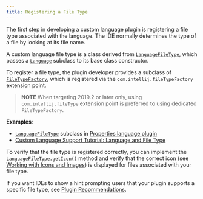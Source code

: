 ```yaml
---
title: Registering a File Type
---
```


The first step in developing a custom language plugin is registering a file type associated with the language.
The IDE normally determines the type of a file by looking at its file name.

A custom language file type is a class derived from
[`LanguageFileType`](upsource:///platform/core-api/src/com/intellij/openapi/fileTypes/LanguageFileType.java),
which passes a
[`Language`](upsource:///platform/core-api/src/com/intellij/lang/Language.java)
subclass to its base class constructor.

To register a file type, the plugin developer provides a subclass of
[`FileTypeFactory`](upsource:///platform/platform-api/src/com/intellij/openapi/fileTypes/FileTypeFactory.java), which is registered via the `com.intellij.fileTypeFactory` extension point.
> **NOTE** When targeting 2019.2 or later only, using `com.intellij.fileType` extension point is preferred to using dedicated `FileTypeFactory`.

**Examples**:
- [`LanguageFileType`](upsource:///platform/core-api/src/com/intellij/openapi/fileTypes/LanguageFileType.java)
subclass in
[Properties language plugin](upsource:///plugins/properties/properties-psi-api/src/com/intellij/lang/properties/PropertiesFileType.java)
- [Custom Language Support Tutorial: Language and File Type](/tutorials/custom_language_support/language_and_filetype.md)

To verify that the file type is registered correctly, you can implement the
[`LanguageFileType.getIcon()`](upsource:///platform/core-api/src/com/intellij/openapi/fileTypes/LanguageFileType.java)
method and verify that the correct icon (see [Working with Icons and Images](/reference_guide/work_with_icons_and_images.md)) is displayed for files associated with your file type.

If you want IDEs to show a hint prompting users that your plugin supports a specific file type, see [Plugin Recommendations](https://plugins.jetbrains.com/docs/marketplace/intellij-plugin-recommendations.html).
